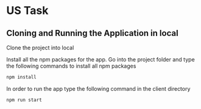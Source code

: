 # US Task

## Cloning and Running the Application in local

Clone the project into local

Install all the npm packages for the app. Go into the project folder and type the following commands to install all npm packages

```bash
npm install

```

In order to run the app type the following command in the client directory

```bash
npm run start
```
